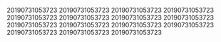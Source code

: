 20190731053723
20190731053723
20190731053723
20190731053723
20190731053723
20190731053723
20190731053723
20190731053723
20190731053723
20190731053723
20190731053723
20190731053723
20190731053723
20190731053723
20190731053723

